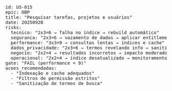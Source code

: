 <pre>
id: US-015
epic: OBP
title: "Pesquisar tarefas, projetos e usuários"
date: 20250928
risks:
  tecnico: "2x3=6 → falha no índice → rebuild automático"
  seguranca: "2x3=6 → vazamento de dados → aplicar entitlements"
  performance: "3x3=9 → consultas lentas → índices e cache"
  dados_privacidade: "2x3=6 → termos revelando info → sanitização"
  negocio: "2x2=4 → resultados incorretos → impacto moderado"
  operacional: "2x2=4 → índice desatualizado → monitoramento"
gate: "FAIL (performance = 9)"
acoes_recomendadas:
  - "Indexação e cache adequados"
  - "Filtros de permissão estritos"
  - "Sanitização de termos de busca"
</pre>
